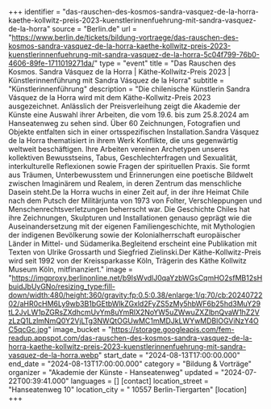 +++
identifier = "das-rauschen-des-kosmos-sandra-vasquez-de-la-horra-kaethe-kollwitz-preis-2023-kuenstlerinnenfuehrung-mit-sandra-vasquez-de-la-horra"
source = "Berlin.de"
url = "https://www.berlin.de/tickets/bildung-vortraege/das-rauschen-des-kosmos-sandra-vasquez-de-la-horra-kaethe-kollwitz-preis-2023-kuenstlerinnenfuehrung-mit-sandra-vasquez-de-la-horra-5c04f799-76b0-4606-89fe-1711019271da/"
type = "event"
title = "Das Rauschen des Kosmos. Sandra Vásquez de la Horra | Käthe-Kollwitz-Preis 2023 | Künstlerinnenführung mit Sandra Vásquez de la Horra"
subtitle = "Künstlerinnenführung"
description = "Die chilenische Künstlerin Sandra Vásquez de la Horra wird mit dem Käthe-Kollwitz-Preis 2023 ausgezeichnet. Anlässlich der Preisverleihung zeigt die Akademie der Künste eine Auswahl ihrer Arbeiten, die vom 19.6. bis zum 25.8.2024 am Hanseatenweg zu sehen sind. Über 60 Zeichnungen, Fotografien und Objekte entfalten sich in einer ortsspezifischen Installation.Sandra Vásquez de la Horra thematisiert in ihrem Werk Konflikte, die uns gegenwärtig weltweit beschäftigen. Ihre Arbeiten vereinen Archetypen unseres kollektiven Bewusstseins, Tabus, Geschlechterfragen und Sexualität, interkulturelle Reflexionen sowie Fragen der spirituellen Praxis. Sie formt aus Träumen, Unterbewusstem und Erinnerungen eine poetische Bildwelt zwischen Imaginärem und Realem, in deren Zentrum das menschliche Dasein steht.De la Horra wuchs in einer Zeit auf, in der ihre Heimat Chile nach dem Putsch der Militärjunta von 1973 von Folter, Verschleppungen und Menschenrechtsverletzungen beherrscht war. Die Geschichte Chiles hat ihre Zeichnungen, Skulpturen und Installationen genauso geprägt wie die Auseinandersetzung mit der eigenen Familiengeschichte, mit Mythologien der indigenen Bevölkerung sowie der Kolonialherrschaft europäischer Länder in Mittel- und Südamerika.Begleitend erscheint eine Publikation mit Texten von Ulrike Grossarth und Siegfried Zielinski.Der Käthe-Kollwitz-Preis wird seit 1992 von der Kreissparkasse Köln, Trägerin des Käthe Kollwitz Museum Köln, mitfinanziert."
image = "https://imgproxy.berlinonline.net/b9IsWvdlJ0qaYzbWGsCqmHO2sfMB12sHbuidJbUyGNo/resizing_type:fill-down/width:480/height:360/gravity:fp:0.5:0.38/enlarge:1/q:70/cb:2024072202/aHR0cHM6Ly9wb3B1bGEtbWlkZGxld2FyZS5zMy5hbWF6b25hd3MuY29tL2JvLW1pZGRsZXdhcmUvYm8uYmRlX2NoYW5uZWwuZXZlbnQvaW1hZ2VzLzQ1LzlmNmQ0Y2VjLTg3NWQtOGUwMC1mMDJkLWYwMDBlOGViNzY4OC5qcGc.jpg"
image_bucket = "https://storage.googleapis.com/fem-readup.appspot.com/das-rauschen-des-kosmos-sandra-vasquez-de-la-horra-kaethe-kollwitz-preis-2023-kuenstlerinnenfuehrung-mit-sandra-vasquez-de-la-horra.webp"
start_date = "2024-08-13T17:00:00.000"
end_date = "2024-08-13T17:00:00.000"
category = "Bildung & Vorträge"
organizer = "Akademie der Künste - Hanseatenweg"
updated = "2024-07-22T00:39:41.000"
languages = []
[contact]
location_street = "Hanseatenweg 10"
location_city = " 10557 Berlin-Tiergarten"
[location]
+++